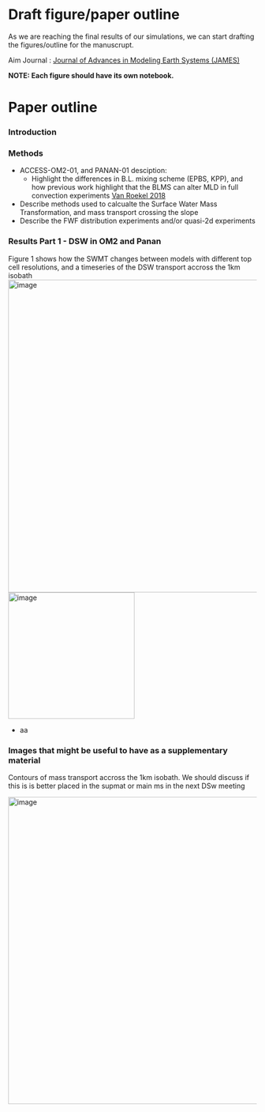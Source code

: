 # Draft figure/paper outline

As we are reaching the final results of our simulations, we can start drafting the figures/outline for the manuscrupt.

Aim Journal : [Journal of Advances in Modeling Earth Systems (JAMES)](https://agupubs.onlinelibrary.wiley.com/journal/19422466/journal-metrics)


**NOTE: Each figure should have its own notebook.**

# Paper outline

### Introduction

### Methods
  - ACCESS-OM2-01, and PANAN-01 desciption:
     - Highlight the differences in B.L. mixing scheme (EPBS, KPP), and how previous work highlight that the BLMS can alter MLD in full convection experiments [Van Roekel 2018](https://agupubs.onlinelibrary.wiley.com/doi/full/10.1029/2018MS001336)
  -  Describe methods used to calcualte the Surface Water Mass Transformation, and mass transport crossing the slope
  -  Describe the FWF distribution experiments and/or quasi-2d experiments
    
### Results Part 1 - DSW in OM2 and Panan
Figure 1 shows how the SWMT changes between models with different top cell resolutions, and a timeseries of the DSW transport accross the 1km isobath
<img width="633" alt="image" src="https://github.com/willaguiar/DSW-collaborative-project/assets/70033934/908985ec-e7a7-4e54-8fff-5574e9e83c4f">
<img width="256" alt="image" src="https://github.com/willaguiar/DSW-collaborative-project/assets/70033934/167bfa6c-f73e-4000-a1ef-5e56f821822a">


- aa

### Images that might be useful to have as a supplementary material
Contours of mass transport accross the 1km isobath. We should discuss if this is is better placed in the supmat or main ms in the next DSw meeting

<img width="622" alt="image" src="https://github.com/willaguiar/DSW-collaborative-project/assets/70033934/ab31fa93-01f3-44d7-9e7a-fe657244fbd5">
